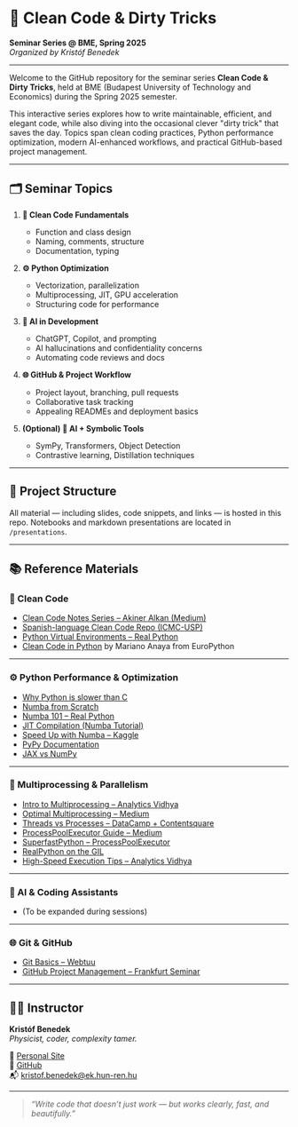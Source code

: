 # 🧼 Clean Code & Dirty Tricks  
**Seminar Series @ BME, Spring 2025**  
_Organized by Kristóf Benedek_

---

Welcome to the GitHub repository for the seminar series **Clean Code & Dirty Tricks**, held at BME (Budapest University of Technology and Economics) during the Spring 2025 semester.

This interactive series explores how to write maintainable, efficient, and elegant code, while also diving into the occasional clever "dirty trick" that saves the day. Topics span clean coding practices, Python performance optimization, modern AI-enhanced workflows, and practical GitHub-based project management.

---

## 🗂️ Seminar Topics

1. **🧼 Clean Code Fundamentals**  
   - Function and class design  
   - Naming, comments, structure  
   - Documentation, typing

2. **⚙️ Python Optimization**  
   - Vectorization, parallelization  
   - Multiprocessing, JIT, GPU acceleration  
   - Structuring code for performance

3. **🤖 AI in Development**  
   - ChatGPT, Copilot, and prompting  
   - AI hallucinations and confidentiality concerns  
   - Automating code reviews and docs

4. **🌐 GitHub & Project Workflow**  
   - Project layout, branching, pull requests  
   - Collaborative task tracking  
   - Appealing READMEs and deployment basics

5. **(Optional) 🧠 AI + Symbolic Tools**  
   - SymPy, Transformers, Object Detection  
   - Contrastive learning, Distillation techniques

---

## 🧰 Project Structure

All material — including slides, code snippets, and links — is hosted in this repo. Notebooks and markdown presentations are located in `/presentations`.

---

## 📚 Reference Materials

### 🧼 Clean Code

- [Clean Code Notes Series – Akiner Alkan (Medium)](https://medium.com/@akineralkan/list/clean-code-notes-bb47e308d51e)
- [Spanish-language Clean Code Repo (ICMC-USP)](https://github.com/ropalma/ICMC-USP)
- [Python Virtual Environments – Real Python](https://realpython.com/python-virtual-environments-a-primer/#why-do-you-need-virtual-environments)
- [Clean Code in Python](https://ep2016.europython.eu/media/conference/slides/clean-code-in-python.pdf) by Mariano Anaya from EuroPython

---

### ⚙️ Python Performance & Optimization

- [Why Python is slower than C](https://medium.com/thedeephub/but-why-python-is-so-slow-da1a4fb9be92)
- [Numba from Scratch](https://pythonspeed.com/articles/numba-faster-python/)
- [Numba 101 – Real Python](https://realpython.com/pypy-faster-python/)
- [JIT Compilation (Numba Tutorial)](https://medium.com/data-science/make-python-run-as-fast-as-c-9fdccdb501d4)
- [Speed Up with Numba – Kaggle](https://www.kaggle.com/code/rudrasing/speed-up-python-code-up-to-100x-using-numba)
- [PyPy Documentation](https://doc.pypy.org/en/latest/)
- [JAX vs NumPy](https://medium.com/@harshavardhangv/jax-vs-numpy-key-differences-and-benefits-72e442bbf67f)

---

### 🧵 Multiprocessing & Parallelism

- [Intro to Multiprocessing – Analytics Vidhya](https://www.analyticsvidhya.com/blog/2021/04/a-beginners-guide-to-multi-processing-in-python/)
- [Optimal Multiprocessing – Medium](https://medium.com/@sampsa.riikonen/doing-python-multiprocessing-the-right-way-a54c1880e300)
- [Threads vs Processes – DataCamp + Contentsquare](https://www.datacamp.com/tutorial/python-multiprocessing-tutorialhttps://engineering.contentsquare.com/2018/multithreading-vs-multiprocessing-in-python/)
- [ProcessPoolExecutor Guide – Medium](https://medium.com/@superfastpython/python-processpoolexecutor-7-day-crash-course-71cf062409d2)
- [SuperfastPython – ProcessPoolExecutor](https://superfastpython.com/processpoolexecutor-in-python/)
- [RealPython on the GIL](https://realpython.com/python-gil/)
- [High-Speed Execution Tips – Analytics Vidhya](https://www.analyticsvidhya.com/blog/2024/01/optimize-python-code-for-high-speed-execution/)

---

### 🤖 AI & Coding Assistants

- (To be expanded during sessions)

---

### 🌐 Git & GitHub

- [Git Basics – Webtuu](https://webtuu.com/blog/04/git-basics-branching-merging-push-to-githubhttps://realpython.com/python-git-github-intro/)
- [GitHub Project Management – Frankfurt Seminar](https://itp.uni-frankfurt.de/~hees/transport-meeting/ss19/talk-Staudenmeier.pdf)

---

## 🧑‍🏫 Instructor

**Kristóf Benedek**  
_Physicist, coder, complexity tamer._

🔗 [Personal Site](https://bkris2315.github.io/)  
🐙 [GitHub](https://github.com/bkris2315)  
📬 kristof.benedek@ek.hun-ren.hu  

---

> _“Write code that doesn’t just work — but works clearly, fast, and beautifully.”_
